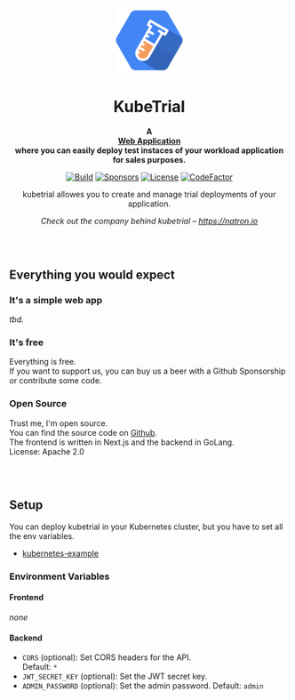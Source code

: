 <p align="center">
    <a href="https://natron.io/">
        <img height="120px" src="assets/kubetrial_logo_color.png" />
    </a>
    <h1 align="center">
        KubeTrial
    </h1>
</p>

<p align="center">
  <strong>
    A <br />
    <a href="https://github.com/natrongmbh/kubetrial">Web Application</a>
    <br />
    where you can easily deploy test instaces of your workload application for sales purposes.
  </strong>
</p>

<p align="center">
  <a href="https://github.com/natrongmbh/kubetrial/issues"><img
    src="https://img.shields.io/github/issues/natrongmbh/kubetrial"
    alt="Build"
  /></a>
  <a href="https://github.com/sponsors/janlauber"><img
    src="https://img.shields.io/github/sponsors/janlauber" 
    alt="Sponsors"
  /></a>
  <a href="https://github.com/natrongmbh/kubetrial"><img 
    src="https://img.shields.io/github/license/natrongmbh/kubetrial" 
    alt="License"
  /></a>
  <a href="https://www.codefactor.io/repository/github/natrongmbh/kubetrial"><img 
    src="https://www.codefactor.io/repository/github/natrongmbh/kubetrial/badge" 
    alt="CodeFactor" 
  /></a>
</p>

<p align="center">
  kubetrial allowes you to create and manage trial deployments of your application.
</p>

<p align="center">
  <em>
    Check out the company behind kubetrial – 
    <a
      href="https://natron.io/"
    >https://natron.io</a>
  </em>
</p>

<h2></h2>
<p>&nbsp;</p>

## Everything you would expect

### It's a simple web app

*tbd.*

### It's free

Everything is free.  
If you want to support us, you can buy us a beer with a Github Sponsorship or contribute some code.

### Open Source

Trust me, I'm open source.  
You can find the source code on [Github](https://github.com/natrongmbh/kubetrial).  
The frontend is written in Next.js and the backend in GoLang.  
License: Apache 2.0

<h2></h2>
<p>&nbsp;</p>

## Setup

You can deploy kubetrial in your Kubernetes cluster, but you have to set all the env variables.

- [kubernetes-example](/kubernetes/)


### Environment Variables

#### Frontend

*none*

#### Backend

- `CORS` (optional): Set CORS headers for the API.  
  Default: `*`
- `JWT_SECRET_KEY` (optional): Set the JWT secret key.
- `ADMIN_PASSWORD` (optional): Set the admin password.
  Default: `admin`